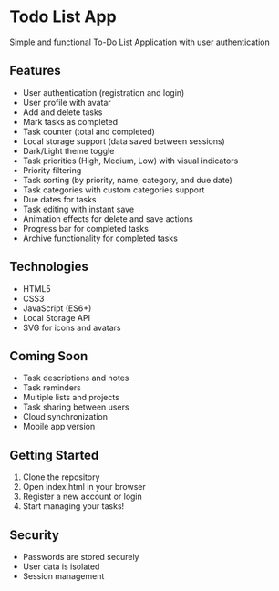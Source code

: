# Todo List App

Simple and functional To-Do List Application with user authentication

## Features
- User authentication (registration and login)
- User profile with avatar
- Add and delete tasks
- Mark tasks as completed
- Task counter (total and completed)
- Local storage support (data saved between sessions)
- Dark/Light theme toggle
- Task priorities (High, Medium, Low) with visual indicators
- Priority filtering
- Task sorting (by priority, name, category, and due date)
- Task categories with custom categories support
- Due dates for tasks
- Task editing with instant save
- Animation effects for delete and save actions
- Progress bar for completed tasks
- Archive functionality for completed tasks

## Technologies
- HTML5
- CSS3
- JavaScript (ES6+)
- Local Storage API
- SVG for icons and avatars

## Coming Soon
- Task descriptions and notes
- Task reminders
- Multiple lists and projects
- Task sharing between users
- Cloud synchronization
- Mobile app version

## Getting Started
1. Clone the repository
2. Open index.html in your browser
3. Register a new account or login
4. Start managing your tasks!

## Security
- Passwords are stored securely
- User data is isolated
- Session management